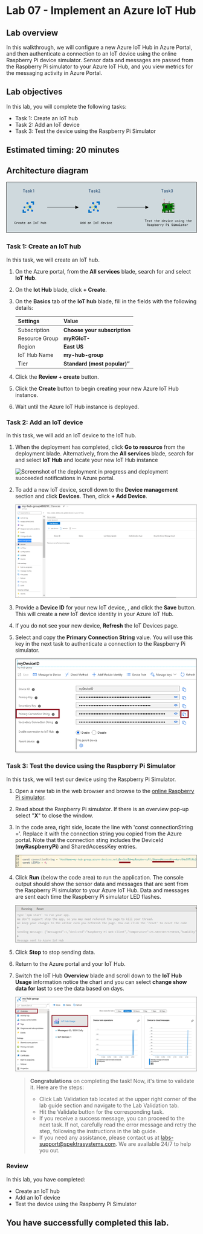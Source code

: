 # Lab 07 - Implement an Azure IoT Hub

## Lab overview

In this walkthrough, we will configure a new Azure IoT Hub in Azure Portal, and then authenticate a connection to an IoT device using the online Raspberry Pi device simulator. Sensor data and messages are passed from the Raspberry Pi simulator to your Azure IoT Hub, and you view metrics for the messaging activity in Azure Portal.

## Lab objectives

In this lab, you will complete the following tasks:

+ Task 1: Create an IoT hub
+ Task 2: Add an IoT device
+ Task 3: Test the device using the Raspberry Pi Simulator

## Estimated timing: 20 minutes

## Architecture diagram

![](../images/az900lab07.PNG) 

### Task 1: Create an IoT hub

In this task, we will create an IoT hub. 

1. On the Azure portal, from the **All services** blade, search for and select **IoT Hub**.
  
1. On the **Iot Hub** blade, click **+ Create**.

1. On the **Basics** tab of the **IoT hub** blade, fill in the fields with the following details:

    | Settings | Value |
    |--|--|
    | Subscription | **Choose your subscription** |
    | Resource Group | **myRGIoT-<inject key="DeploymentID" enableCopy="false" />**  |
    | Region | **East US** |
    | IoT Hub Name | **my-hub-group<inject key="DeploymentID" enableCopy="false" />** |
    | Tier | **Standard (most popular)”** |
       
1. Click the **Review + create** button.

1. Click the **Create** button to begin creating your new Azure IoT Hub instance.

1. Wait until the Azure IoT Hub instance is deployed. 

### Task 2: Add an IoT device

In this task, we will add an IoT device to the IoT hub. 

1. When the deployment has completed, click **Go to resource** from the deployment blade. Alternatively, from the **All services** blade, search for and select **IoT Hub** and locate your new IoT Hub instance

	![Screenshot of the deployment in progress and deployment succeeded notifications in Azure portal.](../images/0601.png)

1. To add a new IoT device, scroll down to the **Device management** section and click **Devices**. Then, click **+ Add Device**.

	![Screenshot of the IoT devices pane, highlighted within the IoT hub navigation blade, in Azure portal. Add Device button is highlighted to illustrate how to add a new IoT device identity to IoT hub.](../images/AZ9000701.png)

1. Provide a **Device ID** for your new IoT device, **<inject key="DeploymentID" enableCopy="false" />**, and click the **Save** button. This will create a new IoT device identity in your Azure IoT Hub.

1. If you do not see your new device, **Refresh** the IoT Devices page. 

1. Select **<inject key="DeploymentID" enableCopy="false" />** and copy the **Primary Connection String** value. You will use this key in the next task to authenticate a connection to the Raspberry Pi simulator.

	![Screenshot of the Primary Connection String page with the copy icon highlighted.](../images/AZ-9000702.png)

### Task 3: Test the device using the Raspberry Pi Simulator

In this task, we will test our device using the Raspberry Pi Simulator. 

1. Open a new tab in the web browser and browse to the [online Raspberry Pi simulator](https://azure-samples.github.io/raspberry-pi-web-simulator/#Getstarted). 

1. Read about the Raspberry Pi simulator. If there is an overview pop-up select "**X**" to close the window.

1. In the code area, right side, locate the line with 'const connectionString ='. Replace it with the connection string you copied from the Azure portal. Note that the connection sting includes the DeviceId (**myRaspberryPi**) and SharedAccessKey entries.

	![Screenshot of the coding area within the Raspberry Pi simulator.](../images/AZ-9000704.png)

1. Click **Run** (below the code area) to run the application. The console output should show the sensor data and messages that are sent from the Raspberry Pi simulator to your Azure IoT Hub. Data and messages are sent each time the Raspberry Pi simulator LED flashes. 

	![Screenshot of the Raspberry Pi simulator console.  The console output shows sensor data and messages sent from the Raspberry Pi simulator to Azure IoT Hub.](../images/AZ-9000705.png)

1. Click **Stop** to stop sending data.

1. Return to the Azure portal and your IoT Hub.

1. Switch the IoT Hub **Overview** blade and scroll down to the **IoT Hub Usage** information notice the chart and you can select **change show data for last** to see the data based on days.

   ![Screenshot of metrics within the IoT hub usage area of Azure portal.](../images/AZ-9000703.png)

   > **Congratulations** on completing the task! Now, it's time to validate it. Here are the steps:
   > - Click Lab Validation tab located at the upper right corner of the lab guide section and navigate to the Lab Validation tab.
   > - Hit the Validate button for the corresponding task.
   > - If you receive a success message, you can proceed to the next task. If not, carefully read the error message and retry the step, following the instructions in the lab guide.
   > - If you need any assistance, please contact us at labs-support@spektrasystems.com. We are available 24/7 to help you out.

### Review
In this lab, you have completed:
- Create an IoT hub
- Add an IoT device
- Test the device using the Raspberry Pi Simulator
  
## You have successfully completed this lab.
